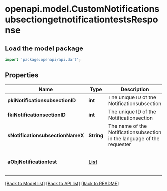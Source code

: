 # openapi.model.CustomNotificationsubsectiongetnotificationtestsResponse

## Load the model package
```dart
import 'package:openapi/api.dart';
```

## Properties
Name | Type | Description | Notes
------------ | ------------- | ------------- | -------------
**pkiNotificationsubsectionID** | **int** | The unique ID of the Notificationsubsection | 
**fkiNotificationsectionID** | **int** | The unique ID of the Notificationsection | 
**sNotificationsubsectionNameX** | **String** | The name of the Notificationsubsection in the language of the requester | 
**aObjNotificationtest** | [**List<CustomNotificationtestgetnotificationtestsResponse>**](CustomNotificationtestgetnotificationtestsResponse.md) |  | [default to const []]

[[Back to Model list]](../README.md#documentation-for-models) [[Back to API list]](../README.md#documentation-for-api-endpoints) [[Back to README]](../README.md)


